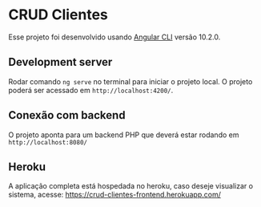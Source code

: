# CRUD Clientes

Esse projeto foi desenvolvido usando [Angular CLI](https://github.com/angular/angular-cli) versão 10.2.0.

## Development server

Rodar comando `ng serve` no terminal para iniciar o projeto local. O projeto poderá ser acessado em `http://localhost:4200/`.

## Conexão com backend

O projeto aponta para um backend PHP que deverá estar rodando em `http://localhost:8080/`

## Heroku

A aplicação completa está hospedada no heroku, caso deseje visualizar o sistema, acesse: https://crud-clientes-frontend.herokuapp.com/
